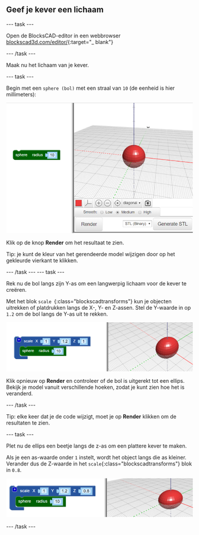 ## Geef je kever een lichaam

--- task ---

Open de BlocksCAD-editor in een webbrowser [blockscad3d.com/editor/](https://www.blockscad3d.com/editor/){:target="_ blank"}

--- /task ---

Maak nu het lichaam van je kever.

--- task ---

Begin met een `sphere (bol)` met een straal van `10` (de eenheid is hier millimeters):

![schermafbeelding](images/bug-body-sphere.png)

Klik op de knop **Render** om het resultaat te zien.

Tip: je kunt de kleur van het gerendeerde model wijzigen door op het gekleurde vierkant te klikken.

--- /task --- --- task ---

Rek nu de bol langs zijn Y-as om een langwerpig lichaam voor de kever te creëren.

Met het blok `scale `{:class="blockscadtransforms"} kun je objecten uitrekken of platdrukken langs de X-, Y- en Z-assen. Stel de Y-waarde in op `1.2` om de bol langs de Y-as uit te rekken.

![schermafbeelding](images/bug-body-y.png)

Klik opnieuw op **Render** en controleer of de bol is uitgerekt tot een ellips. Bekijk je model vanuit verschillende hoeken, zodat je kunt zien hoe het is veranderd.

--- /task ---

Tip: elke keer dat je de code wijzigt, moet je op **Render** klikken om de resultaten te zien.

--- task ---

Plet nu de ellips een beetje langs de z-as om een plattere kever te maken.

Als je een as-waarde onder `1` instelt, wordt het object langs die as kleiner. Verander dus de Z-waarde in het `scale`{:class="blockscadtransforms"} blok in `0.8`.

![schermafbeelding](images/bug-body-z.png)

--- /task ---




